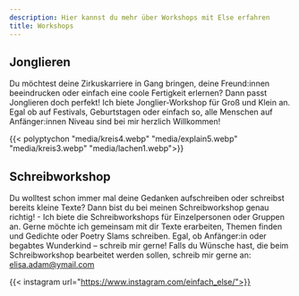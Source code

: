 ```yaml
---
description: Hier kannst du mehr über Workshops mit Else erfahren
title: Workshops
---
```


## Jonglieren
Du möchtest deine Zirkuskarriere in Gang bringen, deine Freund:innen beeindrucken oder einfach eine coole Fertigkeit erlernen?
Dann passt Jonglieren doch perfekt!
Ich biete Jonglier-Workshop für Groß und Klein an.
Egal ob auf Festivals, Geburtstagen oder einfach so, alle Menschen auf Anfänger:innen Niveau sind bei mir herzlich Willkommen!

{{< polyptychon "media/kreis4.webp" "media/explain5.webp" "media/kreis3.webp" "media/lachen1.webp">}}

## Schreibworkshop
Du wolltest schon immer mal deine Gedanken aufschreiben oder schreibst bereits kleine Texte?
Dann bist du bei meinen Schreibworkshop genau richtig! - Ich biete die Schreibworkshops für Einzelpersonen oder Gruppen an.
Gerne möchte ich gemeinsam mit dir Texte erarbeiten, Themen finden und Gedichte oder Poetry Slams schreiben.
Egal, ob Anfänger:in oder begabtes Wunderkind – schreib mir gerne! 
Falls du Wünsche hast, die beim Schreibworkshop bearbeitet werden sollen, schreib mir gerne an:
elisa.adam@ymail.com


{{< instagram url="https://www.instagram.com/einfach_else/">}}
